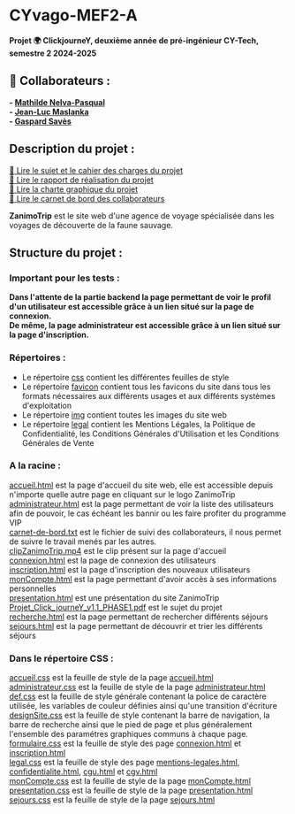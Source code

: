 # CYvago-MEF2-A

**Projet :earth_africa: ClickjourneY, deuxième année de pré-ingénieur CY-Tech, semestre 2 2024-2025**

## :handshake: Collaborateurs :
**- [Mathilde Nelva-Pasqual](https://github.com/mathildenelva)**  
**- [Jean-Luc Maslanka](https://github.com/JEAN-LUC7)**  
**- [Gaspard Savès](https://github.com/gaspardsaves)**  

## Description du projet :
[:scroll: Lire le sujet et le cahier des charges du projet](Projet_Click_journeY_v1.1_PHASE1.pdf)  
[:ledger: Lire le rapport de réalisation du projet](rapport-projet-click-journey-mef2-a.pdf)  
[:pushpin: Lire la charte graphique du projet](charte-graphique-click-journey-mef2-a.pdf)  
[:memo: Lire le carnet de bord des collaborateurs](carnet-de-bord.txt)   

**ZanimoTrip** est le site web d'une agence de voyage spécialisée dans les voyages de découverte de la faune sauvage.

## Structure du projet :
### Important pour les tests :
**Dans l'attente de la partie backend la page permettant de voir le profil d'un utilisateur est accessible grâce à un lien situé sur la page de connexion.**  
**De même, la page administrateur est accessible grâce à un lien situé sur la page d'inscription.**  

### Répertoires :
- Le répertoire [css](css/) contient les différentes feuilles de style  
- Le répertoire [favicon](favicon/) contient tous les favicons du site dans tous les formats nécessaires aux différents usages et aux différents systèmes d'exploitation  
- Le répertoire [img](img/) contient toutes les images du site web  
- Le répertoire [legal](legal/) contient les Mentions Légales, la Politique de Confidentialité, les Conditions Générales d'Utilisation et les Conditions Générales de Vente  

### A la racine :
[accueil.html](accueil.html) est la page d'accueil du site web, elle est accessible depuis n'importe quelle autre page en cliquant sur le logo ZanimoTrip  
[administrateur.html](administrateur.html) est la page permettant de voir la liste des utilisateurs afin de pouvoir, le cas échéant les bannir ou les faire profiter du programme VIP  
[carnet-de-bord.txt](carnet-de-bord.txt) est le fichier de suivi des collaborateurs, il nous permet de suivre le travail menés par les autres.  
[clipZanimoTrip.mp4](clipZanimoTrip.mp4) est le clip présent sur la page d'accueil  
[connexion.html](connexion.html) est la page de connexion des utilisateurs  
[inscription.html](inscription.html) est la page d'inscription des nouveaux utilisateurs  
[monCompte.html](monCompte.html) est la page permettant d'avoir accès à ses informations personnelles  
[presentation.html](presentation.html) est une présentation du site ZanimoTrip  
[Projet_Click_journeY_v1.1_PHASE1.pdf](Projet_Click_journeY_v1.1_PHASE1.pdf) est le sujet du projet  
[recherche.html](recherche.html) est la page permettant de rechercher différents séjours   
[sejours.html](sejours.html) est la page permettant de découvrir et trier les différents séjours  

### Dans le répertoire CSS :
[accueil.css](css/accueil.css) est la feuille de style de la page [accueil.html](accueil.html)  
[administrateur.css](css/administrateur.css) est la feuille de style de la page [administrateur.html](administrateur.html)  
[def.css](css/def.css) est la feuille de style générale contenant la police de caractère utilisée, les variables de couleur définies ainsi qu'une transition d'écriture  
[designSite.css](css/designSite.css) est la feuille de style contenant la barre de navigation, la barre de recherche ainsi que le pied de page et plus généralement l'ensemble des paramétres graphiques communs à chaque page.  
[formulaire.css](css/formulaire.css) est la feuille de style des page [connexion.html](connexion.html) et [inscription.html](inscription.html)  
[legal.css](css/legal.css) est la feuille de style des page [mentions-legales.html](legal/mentions-legales.html), [confidentialite.html](legal/confidentialite.html), [cgu.html](legal/cgu.html) et [cgv.html](legal/cgv.html)  
[monCompte.css](css/monCompte.css) est la feuille de style de la page [monCompte.html](monCompte.html)  
[presentation.css](css/presentation.css) est la feuille de style de la page [presentation.html](presentation.html)  
[sejours.css](css/sejours.css) est la feuille de style de la page [sejours.html](sejours.html)  
